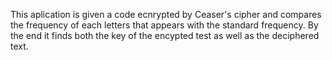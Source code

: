 This aplication is given a code ecnrypted by Ceaser's cipher and compares the frequency of each letters that appears with the standard frequency.
By the end it finds both the key of the encypted test as well as the deciphered text.
